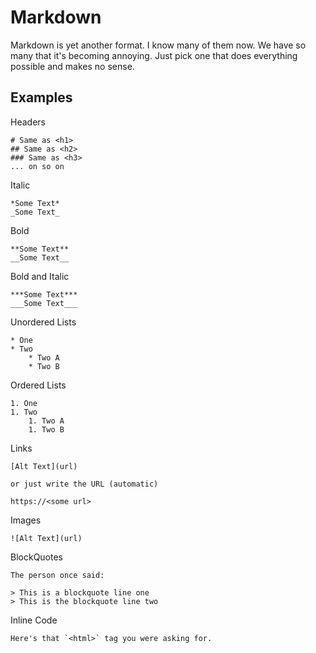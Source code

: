 # Markdown

Markdown is yet another format. I know many of them now. We have so many that it's becoming annoying. Just pick one that does everything possible and makes no sense.

## Examples

Headers
```
# Same as <h1>
## Same as <h2>
### Same as <h3>
... on so on
```

Italic
```
*Some Text*
_Some Text_
```

Bold
```
**Some Text**
__Some Text__
```

Bold and Italic
```
***Some Text***
___Some Text___
```

Unordered Lists
```
* One
* Two
    * Two A
    * Two B
```

Ordered Lists
```
1. One
1. Two
    1. Two A
    1. Two B
```

Links
```
[Alt Text](url)

or just write the URL (automatic)

https://<some url>
```

Images
```
![Alt Text](url)
```

BlockQuotes
```
The person once said:

> This is a blockquote line one
> This is the blockquote line two
```

Inline Code
```
Here's that `<html>` tag you were asking for.
```
